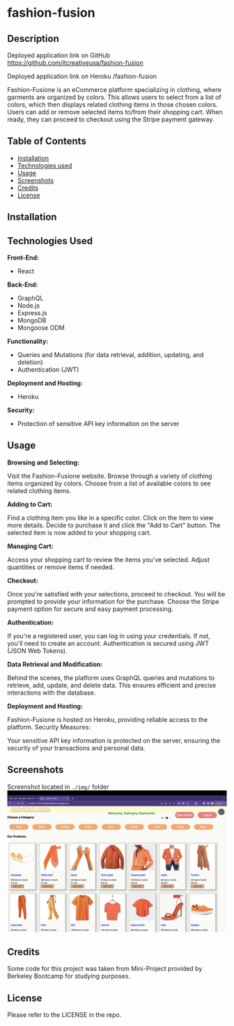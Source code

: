 # fashion-fusion

## Description

Deployed application link on GitHub
https://github.com/itcreativeusa/fashion-fusion

Deployed application link on Heroku
/fashion-fusion

Fashion-Fusione is an eCommerce platform specializing in clothing, where garments are organized by colors. This allows users to select from a list of colors, which then displays related clothing items in those chosen colors. Users can add or remove selected items to/from their shopping cart. When ready, they can proceed to checkout using the Stripe payment gateway.

## Table of Contents

- [Installation](#installation)
- [Technologies used](#technologies-used)
- [Usage](#usage)
- [Screenshots](#screenshots)
- [Credits](#credits)
- [License](#license)

## Installation

## Technologies Used

**Front-End:**

- React

**Back-End:**

- GraphQL
- Node.js
- Express.js
- MongoDB
- Mongoose ODM

**Functionality:**

- Queries and Mutations (for data retrieval, addition, updating, and deletion)
- Authentication (JWT)

**Deployment and Hosting:**

- Heroku

**Security:**

- Protection of sensitive API key information on the server

## Usage

**Browsing and Selecting:**

Visit the Fashion-Fusione website.
Browse through a variety of clothing items organized by colors.
Choose from a list of available colors to see related clothing items.

**Adding to Cart:**

Find a clothing item you like in a specific color.
Click on the item to view more details.
Decide to purchase it and click the "Add to Cart" button.
The selected item is now added to your shopping cart.

**Managing Cart:**

Access your shopping cart to review the items you've selected.
Adjust quantities or remove items if needed.

**Checkout:**

Once you're satisfied with your selections, proceed to checkout.
You will be prompted to provide your information for the purchase.
Choose the Stripe payment option for secure and easy payment processing.

**Authentication:**

If you're a registered user, you can log in using your credentials.
If not, you'll need to create an account.
Authentication is secured using JWT (JSON Web Tokens).

**Data Retrieval and Modification:**

Behind the scenes, the platform uses GraphQL queries and mutations to retrieve, add, update, and delete data.
This ensures efficient and precise interactions with the database.

**Deployment and Hosting:**

Fashion-Fusione is hosted on Heroku, providing reliable access to the platform.
Security Measures:

Your sensitive API key information is protected on the server, ensuring the security of your transactions and personal data.

## Screenshots

Screenshot located in `./img/` folder
![TODO add text here](./img/screenshot.png)

## Credits

Some code for this project was taken from Mini-Project provided by Berkeley Bootcamp for studying purposes.

## License

Please refer to the LICENSE in the repo.
